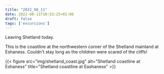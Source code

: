 ```yaml
---
title: "2022_08_11"
date: 2022-08-11T10:53:25+01:00
draft: false
tags: ['excursions']
---
```


Leaving Shetland today.

This is the coastline at the northwestern corner of the Shetland mainland at Eshaness. Couldn't stay long as the children were scared of the cliffs!


{{< figure src="img/shetland_coast.jpg" alt="Shetland coastline at Eshaness" title="Shetland coastline at Eashaness" >}}
